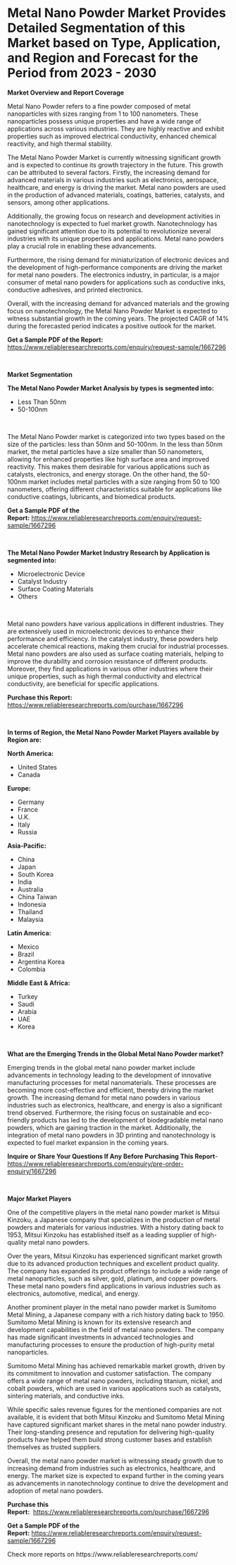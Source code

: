<p><h1>Metal Nano Powder Market Provides Detailed Segmentation of this Market based on Type, Application, and Region and Forecast for the Period from 2023 - 2030</h1></p><p><strong>Market Overview and Report Coverage</strong></p>
<p><p>Metal Nano Powder refers to a fine powder composed of metal nanoparticles with sizes ranging from 1 to 100 nanometers. These nanoparticles possess unique properties and have a wide range of applications across various industries. They are highly reactive and exhibit properties such as improved electrical conductivity, enhanced chemical reactivity, and high thermal stability.</p><p>The Metal Nano Powder Market is currently witnessing significant growth and is expected to continue its growth trajectory in the future. This growth can be attributed to several factors. Firstly, the increasing demand for advanced materials in various industries such as electronics, aerospace, healthcare, and energy is driving the market. Metal nano powders are used in the production of advanced materials, coatings, batteries, catalysts, and sensors, among other applications.</p><p>Additionally, the growing focus on research and development activities in nanotechnology is expected to fuel market growth. Nanotechnology has gained significant attention due to its potential to revolutionize several industries with its unique properties and applications. Metal nano powders play a crucial role in enabling these advancements.</p><p>Furthermore, the rising demand for miniaturization of electronic devices and the development of high-performance components are driving the market for metal nano powders. The electronics industry, in particular, is a major consumer of metal nano powders for applications such as conductive inks, conductive adhesives, and printed electronics.</p><p>Overall, with the increasing demand for advanced materials and the growing focus on nanotechnology, the Metal Nano Powder Market is expected to witness substantial growth in the coming years. The projected CAGR of 14% during the forecasted period indicates a positive outlook for the market.</p></p>
<p><strong>Get a Sample PDF of the Report:</strong> <a href="https://www.reliableresearchreports.com/enquiry/request-sample/1667296">https://www.reliableresearchreports.com/enquiry/request-sample/1667296</a></p>
<p>&nbsp;</p>
<p><strong>Market Segmentation</strong></p>
<p><strong>The Metal Nano Powder Market Analysis by types is segmented into:</strong></p>
<p><ul><li>Less Than 50nm</li><li>50-100nm</li></ul></p>
<p>&nbsp;</p>
<p><p>The Metal Nano Powder market is categorized into two types based on the size of the particles: less than 50nm and 50-100nm. In the less than 50nm market, the metal particles have a size smaller than 50 nanometers, allowing for enhanced properties like high surface area and improved reactivity. This makes them desirable for various applications such as catalysts, electronics, and energy storage. On the other hand, the 50-100nm market includes metal particles with a size ranging from 50 to 100 nanometers, offering different characteristics suitable for applications like conductive coatings, lubricants, and biomedical products.</p></p>
<p><strong>Get a Sample PDF of the Report:</strong>&nbsp;<a href="https://www.reliableresearchreports.com/enquiry/request-sample/1667296">https://www.reliableresearchreports.com/enquiry/request-sample/1667296</a></p>
<p>&nbsp;</p>
<p><strong>The Metal Nano Powder Market Industry Research by Application is segmented into:</strong></p>
<p><ul><li>Microelectronic Device</li><li>Catalyst Industry</li><li>Surface Coating Materials</li><li>Others</li></ul></p>
<p>&nbsp;</p>
<p><p>Metal nano powders have various applications in different industries. They are extensively used in microelectronic devices to enhance their performance and efficiency. In the catalyst industry, these powders help accelerate chemical reactions, making them crucial for industrial processes. Metal nano powders are also used as surface coating materials, helping to improve the durability and corrosion resistance of different products. Moreover, they find applications in various other industries where their unique properties, such as high thermal conductivity and electrical conductivity, are beneficial for specific applications.</p></p>
<p><strong>Purchase this Report:</strong>&nbsp; <a href="https://www.reliableresearchreports.com/purchase/1667296">https://www.reliableresearchreports.com/purchase/1667296</a></p>
<p>&nbsp;</p>
<p><strong>In terms of Region, the Metal Nano Powder Market Players available by Region are:</strong></p>
<p>
    <p> <strong> North America: </strong>
        <ul>
            <li>United States</li>
            <li>Canada</li>
        </ul>
        </p> 
    <p> <strong> Europe: </strong>
        <ul>
            <li>Germany</li>
            <li>France</li>
            <li>U.K.</li>
            <li>Italy</li>
            <li>Russia</li>
        </ul>
        </p> 
    <p> <strong> Asia-Pacific: </strong>
        <ul>
            <li>China</li>
            <li>Japan</li>
            <li>South Korea</li>
            <li>India</li>
            <li>Australia</li>
            <li>China Taiwan</li>
            <li>Indonesia</li>
            <li>Thailand</li>
            <li>Malaysia</li>
        </ul>
        </p> 
    <p> <strong> Latin America: </strong>
        <ul>
            <li>Mexico</li>
            <li>Brazil</li>
            <li>Argentina Korea</li>
            <li>Colombia</li>
        </ul>
        </p> 
    <p> <strong> Middle East & Africa: </strong>
        <ul>
            <li>Turkey</li>
            <li>Saudi</li>
            <li>Arabia</li>
            <li>UAE</li>
            <li>Korea</li>
        </ul>
    </p>
    </p>
<p>&nbsp;</p>
<p><strong>What are the Emerging Trends in the Global Metal Nano Powder market?</strong></p>
<p><p>Emerging trends in the global metal nano powder market include advancements in technology leading to the development of innovative manufacturing processes for metal nanomaterials. These processes are becoming more cost-effective and efficient, thereby driving the market growth. The increasing demand for metal nano powders in various industries such as electronics, healthcare, and energy is also a significant trend observed. Furthermore, the rising focus on sustainable and eco-friendly products has led to the development of biodegradable metal nano powders, which are gaining traction in the market. Additionally, the integration of metal nano powders in 3D printing and nanotechnology is expected to fuel market expansion in the coming years.</p></p>
<p><strong>Inquire or Share Your Questions If Any Before Purchasing This Report</strong>- <a href="https://www.reliableresearchreports.com/enquiry/pre-order-enquiry/1667296">https://www.reliableresearchreports.com/enquiry/pre-order-enquiry/1667296</a></p>
<p>&nbsp;</p>
<p><strong>Major Market Players</strong></p>
<p><p>One of the competitive players in the metal nano powder market is Mitsui Kinzoku, a Japanese company that specializes in the production of metal powders and materials for various industries. With a history dating back to 1953, Mitsui Kinzoku has established itself as a leading supplier of high-quality metal nano powders.</p><p>Over the years, Mitsui Kinzoku has experienced significant market growth due to its advanced production techniques and excellent product quality. The company has expanded its product offerings to include a wide range of metal nanoparticles, such as silver, gold, platinum, and copper powders. These metal nano powders find applications in various industries such as electronics, automotive, medical, and energy.</p><p>Another prominent player in the metal nano powder market is Sumitomo Metal Mining, a Japanese company with a rich history dating back to 1950. Sumitomo Metal Mining is known for its extensive research and development capabilities in the field of metal nano powders. The company has made significant investments in advanced technologies and manufacturing processes to ensure the production of high-purity metal nanoparticles.</p><p>Sumitomo Metal Mining has achieved remarkable market growth, driven by its commitment to innovation and customer satisfaction. The company offers a wide range of metal nano powders, including titanium, nickel, and cobalt powders, which are used in various applications such as catalysts, sintering materials, and conductive inks.</p><p>While specific sales revenue figures for the mentioned companies are not available, it is evident that both Mitsui Kinzoku and Sumitomo Metal Mining have captured significant market shares in the metal nano powder industry. Their long-standing presence and reputation for delivering high-quality products have helped them build strong customer bases and establish themselves as trusted suppliers.</p><p>Overall, the metal nano powder market is witnessing steady growth due to increasing demand from industries such as electronics, healthcare, and energy. The market size is expected to expand further in the coming years as advancements in nanotechnology continue to drive the development and adoption of metal nano powders.</p></p>
<p><strong>Purchase this Report:</strong>&nbsp;&nbsp;<a href="https://www.reliableresearchreports.com/purchase/1667296">https://www.reliableresearchreports.com/purchase/1667296</a></p>
<p></p>
<p><strong>Get a Sample PDF of the Report:</strong>&nbsp;<a href="https://www.reliableresearchreports.com/enquiry/request-sample/1667296">https://www.reliableresearchreports.com/enquiry/request-sample/1667296</a></p>
<p>Check more reports on https://www.reliableresearchreports.com/</p>